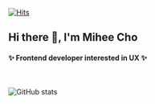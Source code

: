 [![Hits](https://hits.seeyoufarm.com/api/count/incr/badge.svg?url=https%3A%2F%2Fgithub.com%2Fimaxsz%2Fhit-counter&count_bg=%2300AEFF&title_bg=%23555555&icon=&icon_color=%23E7E7E7&title=hits&edge_flat=false)](https://hits.seeyoufarm.com)

## Hi there 👋, I'm Mihee Cho

#### ✨ Frontend developer interested in UX ✨

<br/>

![GitHub stats](https://github-readme-stats.vercel.app/api?username=imdaxsz&show_icons=true&theme=algolia&icon_color=f7d747)
<br/>

